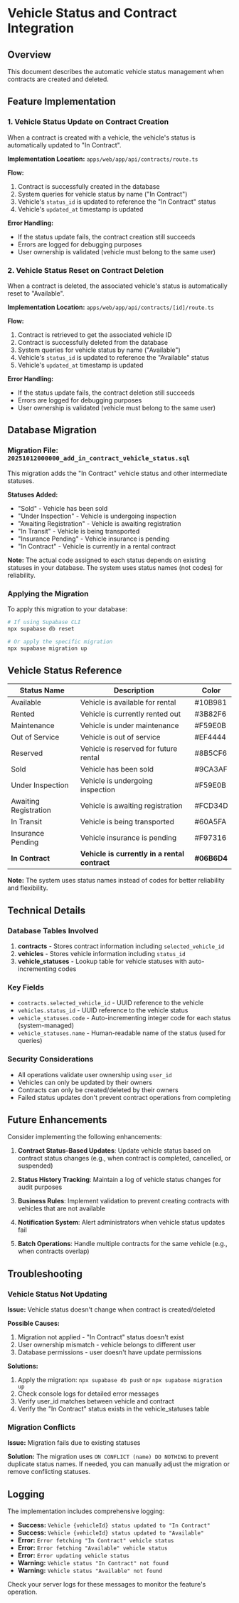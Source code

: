# Vehicle Status and Contract Integration

## Overview
This document describes the automatic vehicle status management when contracts are created and deleted.

## Feature Implementation

### 1. Vehicle Status Update on Contract Creation
When a contract is created with a vehicle, the vehicle's status is automatically updated to "In Contract".

**Implementation Location:** `apps/web/app/api/contracts/route.ts`

**Flow:**
1. Contract is successfully created in the database
2. System queries for vehicle status by name ("In Contract")
3. Vehicle's `status_id` is updated to reference the "In Contract" status
4. Vehicle's `updated_at` timestamp is updated

**Error Handling:**
- If the status update fails, the contract creation still succeeds
- Errors are logged for debugging purposes
- User ownership is validated (vehicle must belong to the same user)

### 2. Vehicle Status Reset on Contract Deletion
When a contract is deleted, the associated vehicle's status is automatically reset to "Available".

**Implementation Location:** `apps/web/app/api/contracts/[id]/route.ts`

**Flow:**
1. Contract is retrieved to get the associated vehicle ID
2. Contract is successfully deleted from the database
3. System queries for vehicle status by name ("Available")
4. Vehicle's `status_id` is updated to reference the "Available" status
5. Vehicle's `updated_at` timestamp is updated

**Error Handling:**
- If the status update fails, the contract deletion still succeeds
- Errors are logged for debugging purposes
- User ownership is validated (vehicle must belong to the same user)

## Database Migration

### Migration File: `20251012000000_add_in_contract_vehicle_status.sql`

This migration adds the "In Contract" vehicle status and other intermediate statuses.

**Statuses Added:**
- "Sold" - Vehicle has been sold
- "Under Inspection" - Vehicle is undergoing inspection
- "Awaiting Registration" - Vehicle is awaiting registration
- "In Transit" - Vehicle is being transported
- "Insurance Pending" - Vehicle insurance is pending
- "In Contract" - Vehicle is currently in a rental contract

**Note:** The actual code assigned to each status depends on existing statuses in your database. The system uses status names (not codes) for reliability.

### Applying the Migration

To apply this migration to your database:

```bash
# If using Supabase CLI
npx supabase db reset

# Or apply the specific migration
npx supabase migration up
```

## Vehicle Status Reference

| Status Name           | Description                               | Color   |
|----------------------|-------------------------------------------|---------|
| Available            | Vehicle is available for rental           | #10B981 |
| Rented               | Vehicle is currently rented out           | #3B82F6 |
| Maintenance          | Vehicle is under maintenance              | #F59E0B |
| Out of Service       | Vehicle is out of service                 | #EF4444 |
| Reserved             | Vehicle is reserved for future rental     | #8B5CF6 |
| Sold                 | Vehicle has been sold                     | #9CA3AF |
| Under Inspection     | Vehicle is undergoing inspection          | #F59E0B |
| Awaiting Registration| Vehicle is awaiting registration          | #FCD34D |
| In Transit           | Vehicle is being transported              | #60A5FA |
| Insurance Pending    | Vehicle insurance is pending              | #F97316 |
| **In Contract**      | **Vehicle is currently in a rental contract** | **#06B6D4** |

**Note:** The system uses status names instead of codes for better reliability and flexibility.

## Technical Details

### Database Tables Involved

1. **contracts** - Stores contract information including `selected_vehicle_id`
2. **vehicles** - Stores vehicle information including `status_id`
3. **vehicle_statuses** - Lookup table for vehicle statuses with auto-incrementing codes

### Key Fields

- `contracts.selected_vehicle_id` - UUID reference to the vehicle
- `vehicles.status_id` - UUID reference to the vehicle status
- `vehicle_statuses.code` - Auto-incrementing integer code for each status (system-managed)
- `vehicle_statuses.name` - Human-readable name of the status (used for queries)

### Security Considerations

- All operations validate user ownership using `user_id`
- Vehicles can only be updated by their owners
- Contracts can only be created/deleted by their owners
- Failed status updates don't prevent contract operations from completing

## Future Enhancements

Consider implementing the following enhancements:

1. **Contract Status-Based Updates**: Update vehicle status based on contract status changes (e.g., when contract is completed, cancelled, or suspended)

2. **Status History Tracking**: Maintain a log of vehicle status changes for audit purposes

3. **Business Rules**: Implement validation to prevent creating contracts with vehicles that are not available

4. **Notification System**: Alert administrators when vehicle status updates fail

5. **Batch Operations**: Handle multiple contracts for the same vehicle (e.g., when contracts overlap)

## Troubleshooting

### Vehicle Status Not Updating

**Issue:** Vehicle status doesn't change when contract is created/deleted

**Possible Causes:**
1. Migration not applied - "In Contract" status doesn't exist
2. User ownership mismatch - vehicle belongs to different user
3. Database permissions - user doesn't have update permissions

**Solutions:**
1. Apply the migration: `npx supabase db push` or `npx supabase migration up`
2. Check console logs for detailed error messages
3. Verify user_id matches between vehicle and contract
4. Verify the "In Contract" status exists in the vehicle_statuses table

### Migration Conflicts

**Issue:** Migration fails due to existing statuses

**Solution:** The migration uses `ON CONFLICT (name) DO NOTHING` to prevent duplicate status names. If needed, you can manually adjust the migration or remove conflicting statuses.

## Logging

The implementation includes comprehensive logging:

- **Success:** `Vehicle {vehicleId} status updated to "In Contract"`
- **Success:** `Vehicle {vehicleId} status updated to "Available"`
- **Error:** `Error fetching "In Contract" vehicle status`
- **Error:** `Error fetching "Available" vehicle status`
- **Error:** `Error updating vehicle status`
- **Warning:** `Vehicle status "In Contract" not found`
- **Warning:** `Vehicle status "Available" not found`

Check your server logs for these messages to monitor the feature's operation.

